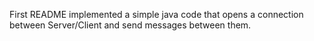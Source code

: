 First README
implemented a simple java code that opens a connection between Server/Client and send messages between them.